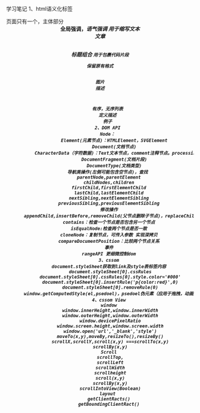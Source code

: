 学习笔记
1、html语义化标签
<aside>
<main>页面只有一个，主体部分 
<nav>
<header>
<footer>
<strong>全局强调，<em>语气强调
<abbr>用于缩写文本
<article>文章
<hgroup><h1><h2></hgroup>标题组合
<code>用于包裹代码片段
<pre>保留原有格式
<figure>
<img>图片
<figcaption>描述
</figure>
<ol><ul>有序，无序列表
<dfn>定义描述
<samp>例子
2、DOM API
Node：
     Element(元素节点)：HTMLElement，SVGElement
     Document(文档节点)
     CharacterData（字符数据)：Text文本节点，comment注释节点。processinginstruction处理信息
     DocumentFragment(文档片段)
     DocumentType(文档类型)
导航类操作(左侧可能包含空节点)，查找
 parentNode,parentElement
 childNodes,children
 firstChild,firstElementChild
 lastChild,lastElementChild
 nextSibling,nextElementSibling
 previousSibling,previousElementSibling
 修改操作
 appendChild,insertBefore,removeChild(父节点删除子节点)，replaceChild
 contains：检查一个节点是否包含另一个节点
 isEqualNode:检查两个节点是否一致
 cloneNode：复制节点，可传入参数 实现深拷贝
 compareDocumentPosition：比较两个节点关系
 事件
 rangeAPI 更细微控制dom
 3、cssom
 document.styleSheet获取到link及style表标签内容
  document.styleSheet[0].cssRules
  document.styleSheet[0].cssRules[0].style.color='#000'
  document.styleSheet[0].insertRule('p{color:red}',0)
  document.styleSheet[0].removeRule(0)
 window.getComputedStyle(el,psedoel)，psedoel伪元素（应用于拖拽，动画）
 4、cssom View
 window
  window.innerHeight,window.innerWidth
  window.outerHeight,window.outerWidth
  window.devicePixelRatio
  window.screen.height,window.screen.width
  window.open('url','_blank','style')
  moveTo(x,y),moveBy,resizeTo(),resizeBy()
  scrollX,scrollY,scroll(x,y) ===scrollTo(x,y)
  scrollBy(x,y)
 Scroll
  scrollTop,
  scrollLeft
  scrollWidth
  scrollheight
  scroll(x,y)
  scrollBy(x,y)
  scrollIntoView(Boolean)
layout
 getClientRacts()
 getBoundingClientRact()




